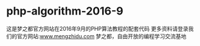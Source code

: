 # php-algorithm-2016-9
这是梦之都官方网站在2016年9月的PHP算法教程的配套代码
更多资料请登录我们的官方网站:www.mengzhidu.com
梦之都，自由开放的编程学习交流基地
